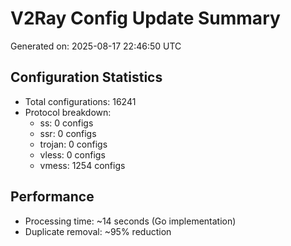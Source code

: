 # V2Ray Config Update Summary
Generated on: 2025-08-17 22:46:50 UTC

## Configuration Statistics
- Total configurations: 16241
- Protocol breakdown:
  - ss: 0 configs
  - ssr: 0 configs
  - trojan: 0 configs
  - vless: 0 configs
  - vmess: 1254 configs

## Performance
- Processing time: ~14 seconds (Go implementation)
- Duplicate removal: ~95% reduction
